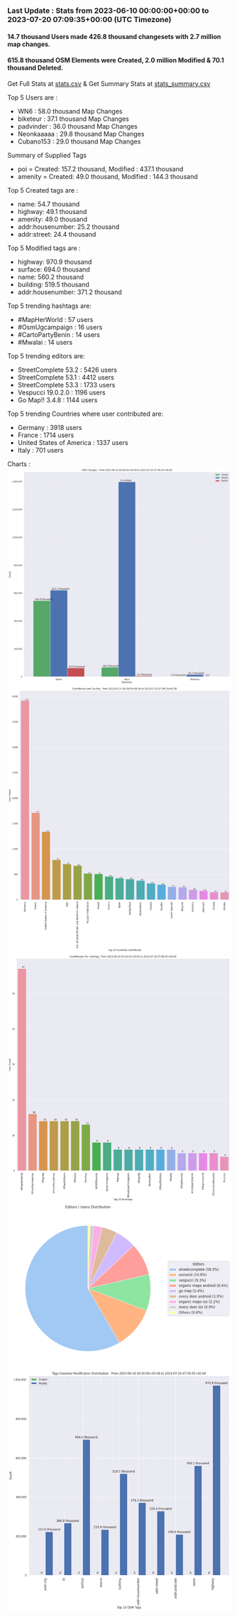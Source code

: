 ### Last Update : Stats from 2023-06-10 00:00:00+00:00 to 2023-07-20 07:09:35+00:00 (UTC Timezone)

#### 14.7 thousand Users made 426.8 thousand changesets with 2.7 million map changes.
#### 615.8 thousand OSM Elements were Created, 2.0 million Modified & 70.1 thousand Deleted.
Get Full Stats at [stats.csv](/stats/fieldmappers/Daily/stats.csv)
 & Get Summary Stats at [stats_summary.csv](/stats/fieldmappers/Daily/stats_summary.csv)

Top 5 Users are : 
- WN6 : 58.0 thousand Map Changes
- biketeur : 37.1 thousand Map Changes
- padvinder : 36.0 thousand Map Changes
- Neonkaaaaa : 29.8 thousand Map Changes
- Cubano153 : 29.0 thousand Map Changes

Summary of Supplied Tags
- poi = Created: 157.2 thousand, Modified : 437.1 thousand
- amenity = Created: 49.0 thousand, Modified : 144.3 thousand


Top 5 Created tags are :
- name: 54.7 thousand
- highway: 49.1 thousand
- amenity: 49.0 thousand
- addr:housenumber: 25.2 thousand
- addr:street: 24.4 thousand


Top 5 Modified tags are :
- highway: 970.9 thousand
- surface: 694.0 thousand
- name: 560.2 thousand
- building: 519.5 thousand
- addr:housenumber: 371.2 thousand


Top 5 trending hashtags are:
- #MapHerWorld : 57 users
- #OsmUgcampaign : 16 users
- #CartoPartyBenin : 14 users
- #Mwalai : 14 users


Top 5 trending editors are:
- StreetComplete 53.2 : 5426 users
- StreetComplete 53.1 : 4412 users
- StreetComplete 53.3 : 1733 users
- Vespucci 19.0.2.0 : 1196 users
- Go Map!! 3.4.8 : 1144 users


Top 5 trending Countries where user contributed are:
- Germany : 3918 users
- France : 1714 users
- United States of America : 1337 users
- Italy : 701 users


 Charts : 
![Alt text](./stats_osm_changes.png) 
![Alt text](./stats_users_per_country.png) 
![Alt text](./stats_users_per_hashtag.png) 
![Alt text](./stats_editors_pie_chart.png) 
![Alt text](./stats_tags.png) 
